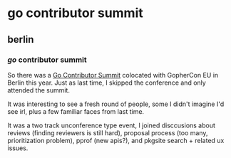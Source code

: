 # go contributor summit

## berlin

### _go_ contributor summit

So there was a [Go Contributor Summit](https://groups.google.com/g/golang-dev/c/EfmNZZBqmQI)
colocated with GopherCon EU in Berlin this year.
Just as last time, I skipped the conference and only attended the summit.

It was interesting to see a fresh round of people,
some I didn't imagine I'd see irl,
plus a few familiar faces from last time.

It was a two track unconference type event,
I joined disccusions about reviews (finding reviewers is still hard),
proposal process (too many, prioritization problem),
pprof (new apis?),
and pkgsite search + related ux issues.
